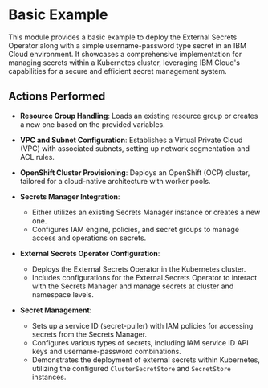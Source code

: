 # Basic Example

This module provides a basic example to deploy the External Secrets Operator along with a simple username-password type secret in an IBM Cloud environment. It showcases a comprehensive implementation for managing secrets within a Kubernetes cluster, leveraging IBM Cloud's capabilities for a secure and efficient secret management system.

## Actions Performed

- **Resource Group Handling**: Loads an existing resource group or creates a new one based on the provided variables.

- **VPC and Subnet Configuration**: Establishes a Virtual Private Cloud (VPC) with associated subnets, setting up network segmentation and ACL rules.

- **OpenShift Cluster Provisioning**: Deploys an OpenShift (OCP) cluster, tailored for a cloud-native architecture with worker pools.

- **Secrets Manager Integration**:
  - Either utilizes an existing Secrets Manager instance or creates a new one.
  - Configures IAM engine, policies, and secret groups to manage access and operations on secrets.

- **External Secrets Operator Configuration**:
  - Deploys the External Secrets Operator in the Kubernetes cluster.
  - Includes configurations for the External Secrets Operator to interact with the Secrets Manager and manage secrets at cluster and namespace levels.

- **Secret Management**:
  - Sets up a service ID (secret-puller) with IAM policies for accessing secrets from the Secrets Manager.
  - Configures various types of secrets, including IAM service ID API keys and username-password combinations.
  - Demonstrates the deployment of external secrets within Kubernetes, utilizing the configured `ClusterSecretStore` and `SecretStore` instances.
